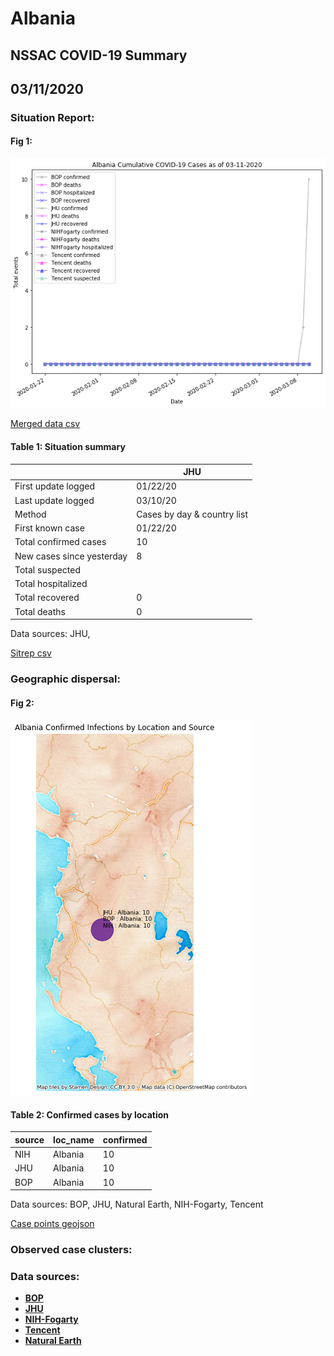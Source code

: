 # Albania
## NSSAC COVID-19 Summary
## 03/11/2020



### Situation Report:
#### Fig 1:
![Albania cases](../merged_histories/Albania_merged_histories.png)

[Merged data csv](https://github.com/SchlittDataSci/SchlittDataSci.github.io/blob/master/data/tables/Albania_merged_daily.csv)

#### Table 1: Situation summary


|                           | JHU                         |
|---------------------------|-----------------------------|
| First update logged       | 01/22/20                    |
| Last update logged        | 03/10/20                    |
| Method                    | Cases by day & country list |
| First known case          | 01/22/20                    |
| Total confirmed cases     | 10                          |
| New cases since yesterday | 8                           |
| Total suspected           |                             |
| Total hospitalized        |                             |
| Total recovered           | 0                           |
| Total deaths              | 0                           |

Data sources: JHU, 


[Sitrep csv](https://github.com/SchlittDataSci/SchlittDataSci.github.io/blob/master/data/tables/Albania_sitrep.csv)

### Geographic dispersal:
#### Fig 2:
![Albania mapped](../case_locs/Albania_case_locs.png)

#### Table 2: Confirmed cases by location


| source   | loc_name   |   confirmed |
|----------|------------|-------------|
| NIH      | Albania    |          10 |
| JHU      | Albania    |          10 |
| BOP      | Albania    |          10 |

Data sources: BOP, JHU, Natural Earth, NIH-Fogarty, Tencent


[Case points geojson](https://github.com/SchlittDataSci/SchlittDataSci.github.io/blob/master/data/shapes/Albania_case_locs.geojson)

### Observed case clusters:
### Data sources:
* **[BOP](https://github.com/beoutbreakprepared/nCoV2019)**
* **[JHU](https://github.com/CSSEGISandData/COVID-19)** 
* **[NIH-Fogarty](https://docs.google.com/spreadsheets/d/1jS24DjSPVWa4iuxuD4OAXrE3QeI8c9BC1hSlqr-NMiU/edit#gid=1187587451)** 
* **[Tencent](https://news.qq.com/zt2020/page/feiyan.htm)**
* **[Natural Earth](https://www.naturalearthdata.com/forums/forum/natural-earth-map-data/cultural-vectors/admin-1-states-provinces-and-their-boundaries/)**

<!-- Global site tag (gtag.js) - Google Analytics -->
<script async src="https://www.googletagmanager.com/gtag/js?id=UA-158816269-1"></script>
<script>
  window.dataLayer = window.dataLayer || [];
  function gtag(){dataLayer.push(arguments);}
  gtag('js', new Date());

  gtag('config', 'UA-158816269-1');
</script>